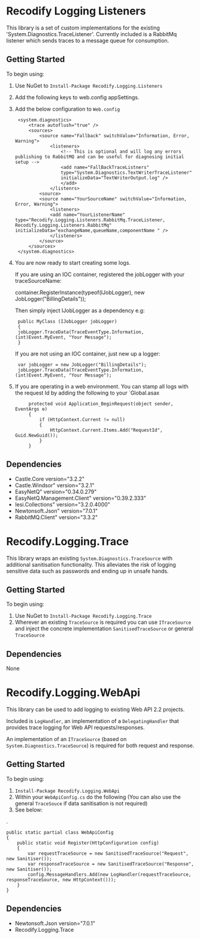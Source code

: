 Recodify Logging Listeners
===========================

This library is a set of custom implementations for the existing 'System.Diagnostics.TraceListener'.
Currently included is a RabbitMq listener which sends traces to a message queue for consumption.

Getting Started
---------------

To begin using:

1. Use NuGet to `Install-Package Recodify.Logging.Listeners`
2. Add the following keys to web.config appSettings.  
    <!--  This is a tag used to differentiate logs by environment -->
    <add key="RecodifyLogging:Environment" value="Local" />  
    <!--    This is the connection string to your rabbitMQ instance -->
    <add key="RabbitMqConnectionString" value="host=cascadelogs.cloudapp.net;virtualHost=/;username=publisher;password=snowwhite"/>
3. Add the below configuration to `Web.config`

	    <system.diagnostics>
            <trace autoflush="true" />
            <sources>
                <source name="Fallback" switchValue="Information, Error, Warning">
                    <listeners>    
                        <!-- This is optional and will log any errors publishing to RabbitMQ and can be useful for diagnosing initial setup -->
                        <add name="FallBackTraceListners" 
                        type="System.Diagnostics.TextWriterTraceListener" 
                        initializeData="TextWriterOutput.log" />    
                        </add>
                    </listenrs>
                <source>           
                <source name="YourSourceName" switchValue="Information, Error, Warning">
                    <listeners>
                    <add name="YourListenerName" type="Recodify.Logging.Listeners.RabbitMq.TraceListener, Recodify.Logging.Listeners.RabbitMq" initializeData="exchangeName,queueName,componentName " />
                    </listeners>
                </source>		  
            </sources>
        </system.diagnostics>
	
    
4. You are now ready to start creating some logs.

   If you are using an IOC container, registered the jobLogger with your traceSourceName:

    container.RegisterInstance(typeof(IJobLogger), new JobLogger("BillingDetails"));
    
   Then simply inject IJobLogger as a dependency e.g:

        public MyClass (IJobLogger jobLogger)
        {
        jobLogger.TraceData(TraceEventType.Information, (int)Event.MyEvent, "Your Message");
        }

   If you are not using an IOC container, just new up a logger:

        var jobLogger = new JobLogger("BillingDetails");
        jobLogger.TraceData(TraceEventType.Information, (int)Event.MyEvent, "Your Message");
     
5. If you are operating in a web environment. You can stamp all logs with the request Id by adding the following to your `Global.asax

            protected void Application_BeginRequest(object sender, EventArgs e)
            {
                if (HttpContext.Current != null)
                {
                    HttpContext.Current.Items.Add("RequestId", Guid.NewGuid());               
                }
            }


Dependencies
------------

- Castle.Core version="3.2.2"
- Castle.Windsor" version="3.2.1"  
- EasyNetQ" version="0.34.0.279"
- EasyNetQ.Management.Client" version="0.39.2.333"
- Iesi.Collections" version="3.2.0.4000"  
- Newtonsoft.Json" version="7.0.1"  
- RabbitMQ.Client" version="3.3.2"


Recodify.Logging.Trace
=========================

This library wraps an existing `System.Diagnostics.TraceSource` with additional sanitisation functionality.
This alleviates the risk of logging sensitive data such as passwords and ending up in unsafe hands.

Getting Started
---------------

To begin using:

1. Use NuGet to `Install-Package Recodify.Logging.Trace`
2. Wherever an existing `TraceSource` is required you can use `ITraceSource` and inject the concrete implementation `SanitisedTraceSource` or general `TraceSource`

Dependencies
------------

None


Recodify.Logging.WebApi
=========================

This library can be used to add logging to existing Web API 2.2 projects. 

Included is `LogHandler`, an implementation of a `DelegatingHandler` that provides trace logging for Web API requests/responses.

An implementation of an `ITraceSource` (based on `System.Diagnostics.TraceSource`) is required for both request and response.

Getting Started
---------------

To begin using:

1. `Install-Package Recodify.Logging.WebApi`
2. Within your `WebApiConfig.cs` do the following (You can also use the general `TraceSouce` if data sanitisation is not required)
3. See below:

.

    public static partial class WebApiConfig
    {
	    public static void Register(HttpConfiguration config)
		{
			var requestTraceSource = new SanitisedTraceSource("Request", new Sanitiser());
			var responseTraceSource = new SanitisedTraceSource("Response", new Sanitiser());
            config.MessageHandlers.Add(new LogHandler(requestTraceSource, responseTraceSource, new HttpContext()));	
        }
    }

Dependencies
------------

- Newtonsoft.Json version="7.0.1"
- Recodify.Logging.Trace
